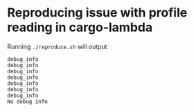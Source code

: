 # Reproducing issue with profile reading in cargo-lambda

Running `./reproduce.sh` will output

```
debug_info
debug_info
debug_info
debug_info
debug_info
debug_info
debug_info
No debug info
```



